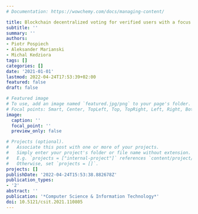 ```yaml
---
# Documentation: https://wowchemy.com/docs/managing-content/

title: Blockchain decentralized voting for verified users with a focus on anonymity
subtitle: ''
summary: ''
authors:
- Piotr Pospiech
- Aleksander Marianski
- Michal Kedziora
tags: []
categories: []
date: '2021-01-01'
lastmod: 2022-04-24T17:53:39+02:00
featured: false
draft: false

# Featured image
# To use, add an image named `featured.jpg/png` to your page's folder.
# Focal points: Smart, Center, TopLeft, Top, TopRight, Left, Right, BottomLeft, Bottom, BottomRight.
image:
  caption: ''
  focal_point: ''
  preview_only: false

# Projects (optional).
#   Associate this post with one or more of your projects.
#   Simply enter your project's folder or file name without extension.
#   E.g. `projects = ["internal-project"]` references `content/project/deep-learning/index.md`.
#   Otherwise, set `projects = []`.
projects: []
publishDate: '2022-04-24T15:53:38.882678Z'
publication_types:
- '2'
abstract: ''
publication: '*Computer Science & Information Technology*'
doi: 10.5121/csit.2021.110805
---
```

